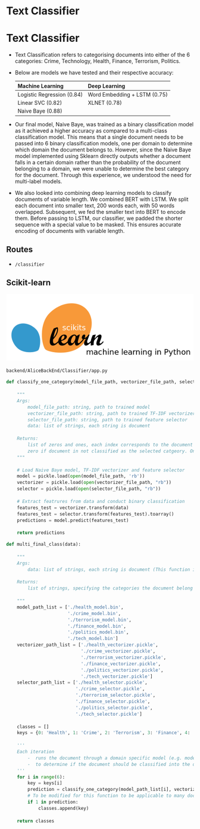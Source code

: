 # Text Classifier

# Text Classifier 
- Text Classification refers to categorising documents into either of the 6 categories: Crime, Technology, Health, Finance, Terrorism, Politics. 
- Below are models we have tested and their respective accuracy: 

  | Machine Learning           | Deep Learning                |
  | ---------------------------| -----------------------------|
  | Logistic Regression (0.84) | Word Embedding + LSTM (0.75) |
  | Linear SVC (0.82)          | XLNET (0.78)                 |
  | Naive Baye (0.88)          |                              |

- Our final model, Naive Baye, was trained as a binary classification model as it achieved a higher accuracy as compared to a multi-class classification model. This means that a single document needs to be passed into 6 binary classification models, one per domain to determine which domain the document belongs to. However, since the Naive Baye model implemented using Sklearn directly outputs whether a document falls in a certain domain rather than the probability of the document belonging to a domain, we were unable to determine the best category for the document. Through this experience, we understood the need for multi-label models. 
- We also looked into combining deep learning models to classify documents of variable length. We combined BERT with LSTM. We split each document into smaller text, 200 words each, with 50 words overlapped. Subsequent, we fed the smaller text into BERT to encode them. Before passing to LSTM, our classifier, we padded the shorter sequence with a special value to be masked. This ensures accurate encoding of documents with variable length.

## Routes 
- `/classifier`

## Scikit-learn 
![scikit-learn-logo](./img/clustering/scikit-learn-logo.jpg)

`backend/AliceBackEnd/Classifier/app.py`

```python
def classify_one_category(model_file_path, vectorizer_file_path, selector_file_path, data):
	
    """
    Args: 
    	model_file_path: string, path to trained model 
        vectorizer_file_path: string, path to trained TF-IDF vectorizer 
        selector_file_path: string, path to trained feature selector 
        data: list of strings, each string is document 
        
    Returns: 
    	list of zeros and ones, each index corresponds to the document in data args 
        zero if document in not classified as the selected catgeory. One otherwise. 
	"""
    
    # Load Naive Baye model, TF-IDF vectorizer and feature selector
    model = pickle.load(open(model_file_path, 'rb'))
    vectorizer = pickle.load(open(vectorizer_file_path, "rb"))
    selector = pickle.load(open(selector_file_path, "rb"))
    
    # Extract featrures from data and conduct binary classification  
    features_test = vectorizer.transform(data)
    features_test = selector.transform(features_test).toarray()
    predictions = model.predict(features_test)
    
    return predictions
```

```python
def multi_final_class(data):

    """
    Args: 
    	data: list of strings, each string is document (This function is applicable for only 1 document)
   
    Returns: 
    	list of strings, specifying the categories the document belong to 
    	
    """
    model_path_list = ['./health_model.bin',
                       './crime_model.bin',
                       './terrorism_model.bin',
                       './finance_model.bin',
                       './politics_model.bin',
                       './tech_model.bin']
    vectorizer_path_list = ['./health_vectorizer.pickle',
                            './crime_vectorizer.pickle',
                            './terrorism_vectorizer.pickle',
                            './finance_vectorizer.pickle',
                            './politics_vectorizer.pickle',
                            './tech_vectorizer.pickle']
    selector_path_list = ['./health_selector.pickle',
                          './crime_selector.pickle',
                          './terrorism_selector.pickle',
                          './finance_selector.pickle',
                          './politics_selector.pickle',
                          './tech_selector.pickle']

    classes = []
    keys = {0: 'Health', 1: 'Crime', 2: 'Terrorism', 3: 'Finance', 4: 'Politics', 5: 'Tech'}
    
    '''
    Each iteration
    	-  runs the document through a domain specific model (e.g. model trained on health dataset) 
    	-  to determine if the document should be classified into the domain
   	'''
    for i in range(6):
        key = keys[i]
        prediction = classify_one_category(model_path_list[i], vectorizer_path_list[i], selector_path_list[i], data)
        # To be modified for this function to be applicable to many documents
        if 1 in prediction:
            classes.append(key)

    return classes
```



